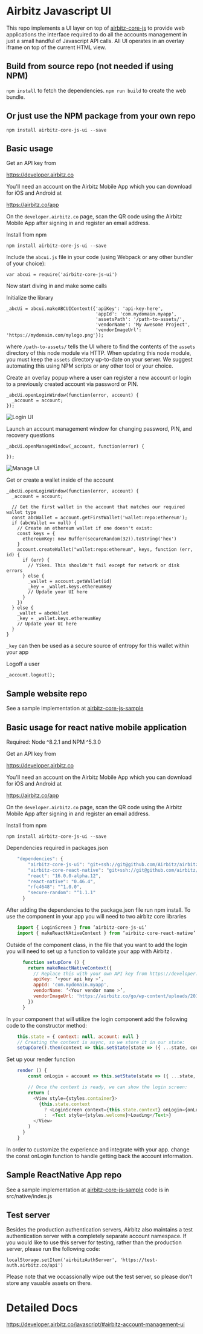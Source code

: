# Airbitz Javascript UI

This repo implements a UI layer on top of [airbitz-core-js](https://github.com/Airbitz/airbitz-core-js) to provide web applications the interface required to do all the accounts management in just a small handful of Javascript API calls. All UI operates in an overlay iframe on top of the current HTML view.

## Build from source repo (not needed if using NPM)

`npm install` to fetch the dependencies.
`npm run build` to create the web bundle.

## Or just use the NPM package from your own repo

`npm install airbitz-core-js-ui --save`

## Basic usage

Get an API key from

https://developer.airbitz.co

You'll need an account on the Airbitz Mobile App which you can download for iOS and Android at

https://airbitz.co/app

On the `developer.airbitz.co` page, scan the QR code using the Airbitz Mobile App after signing in and register an email address.

Install from npm

    npm install airbitz-core-js-ui --save

Include the `abcui.js` file in your code (using Webpack or any other bundler of your choice):

    var abcui = require('airbitz-core-js-ui')

Now start diving in and make some calls

Initialize the library

    _abcUi = abcui.makeABCUIContext({'apiKey': 'api-key-here',
                                     'appId': 'com.mydomain.myapp',
                                     'assetsPath': '/path-to-assets/',
                                     'vendorName': 'My Awesome Project',
                                     'vendorImageUrl': 'https://mydomain.com/mylogo.png'});

where `/path-to-assets/` tells the UI where to find the contents of the `assets` directory of this node module via HTTP. When updating this node module, you must keep the `assets` directory up-to-date on your server. We suggest automating this using NPM scripts or any other tool or your choice.

Create an overlay popup where a user can register a new account or login to a previously created account via password or PIN.

    _abcUi.openLoginWindow(function(error, account) {
      _account = account;
    });

![Login UI](https://airbitz.co/go/wp-content/uploads/2016/08/Screen-Shot-2016-08-26-at-12.50.04-PM.png)

Launch an account management window for changing password, PIN, and recovery questions

    _abcUi.openManageWindow(_account, function(error) {

    });

![Manage UI](https://airbitz.co/go/wp-content/uploads/2016/08/Screen-Shot-2016-08-26-at-12.50.26-PM.png)

Get or create a wallet inside of the account

    _abcUi.openLoginWindow(function(error, account) {
      _account = account;

      // Get the first wallet in the account that matches our required wallet type
      const abcWallet = account.getFirstWallet('wallet:repo:ethereum');
      if (abcWallet == null) {
        // Create an ethereum wallet if one doesn't exist:
        const keys = {
          ethereumKey: new Buffer(secureRandom(32)).toString('hex')
        }
        account.createWallet("wallet:repo:ethereum", keys, function (err, id) {
          if (err) {
            // Yikes. This shouldn't fail except for network or disk errors
          } else {
            _wallet = account.getWallet(id)
            _key = _wallet.keys.ethereumKey
            // Update your UI here
          }
        })
      } else {
        _wallet = abcWallet
        _key = _wallet.keys.ethereumKey
        // Update your UI here
      }
    }

`_key` can then be used as a secure source of entropy for this wallet within your app


Logoff a user

    _account.logout();

## Sample website repo

See a sample implementation at [airbitz-core-js-sample](https://github.com/Airbitz/airbitz-core-js-sample)

## Basic usage for react native mobile application

Required: Node ^8.2.1 and NPM ^5.3.0

Get an API key from

https://developer.airbitz.co

You'll need an account on the Airbitz Mobile App which you can download for iOS and Android at

https://airbitz.co/app

On the `developer.airbitz.co` page, scan the QR code using the Airbitz Mobile App after signing in and register an email address.

Install from npm

    npm install airbitz-core-js-ui --save
    
Dependencies required in packages.json
```javascript
    "dependencies": {
        "airbitz-core-js-ui": "git+ssh://git@github.com/Airbitz/airbitz-core-js-ui.git#react-native",
        "airbitz-core-react-native": "git+ssh://git@github.com/airbitz/airbitz-core-react-native.git",
        "react": "16.0.0-alpha.12",
        "react-native": "0.46.4",
        "rfc4648": "^1.0.0",
        "secure-random": "^1.1.1"
      }
```
After adding the dependencies to the package.json file run npm install. 
To use the component in your app you will need to two airbitz core libraries  
```javascript
    import { LoginScreen } from ‘airbitz-core-js-ui’
    import { makeReactNAtiveContext } from ‘airbitz-core-react-native’
```
Outside of the component class, in the file that you want to add the login you will need to set up a function to validate your app with Airbitz .
```javascript
      function setupCore () {
        return makeReactNativeContext({
          // Replace this with your own API key from https://developer.airbitz.co:
          apiKey: ‘<your api key >’,
          appId: 'com.mydomain.myapp',
          vendorName: ‘<Your vendor name >’,
          vendorImageUrl: 'https://airbitz.co/go/wp-content/uploads/2016/10/GenericEdgeLoginIcon.png'
        })
      } 
```
In your component that will utilize the login component add the following code to the constructor method:
```javascript
    this.state = { context: null, account: null }
    // Creating the context is async, so we store it in our state:
    setupCore().then(context => this.setState(state => ({ ...state, context })))
```
Set up your render function 
```javascript
    render () {
        const onLogin = account => this.setState(state => ({ ...state, account }))

        // Once the context is ready, we can show the login screen:
        return (
          <View style={styles.container}>
            {this.state.context
              ? <LoginScreen context={this.state.context} onLogin={onLogin} />
              :  <Text style={styles.welcome}>Loading</Text>}
          </View>
        )
      }
    }
```
In order to customize the experience and integrate with your app. change the const onLogin function to handle getting back the account information. 

## Sample ReactNative App repo

See a sample implementation at [airbitz-core-js-sample](https://github.com/Airbitz/airbitz-core-js-sample)
code is in src/native/index.js

## Test server

Besides the production authentication servers, Airbitz also maintains a test authentication server with a completely separate account namespace. If you would like to use this server for testing, rather than the production server, please run the following code:

    localStorage.setItem('airbitzAuthServer', 'https://test-auth.airbitz.co/api')

Please note that we occassionally wipe out the test server, so please don't store any vauable assets on there.

# Detailed Docs

https://developer.airbitz.co/javascript/#airbitz-account-management-ui
